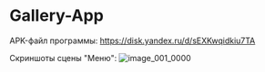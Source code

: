 # Gallery-App
APK-файл программы: https://disk.yandex.ru/d/sEXKwqidkiu7TA

Скриншоты сцены "Меню":
![image_001_0000](https://github.com/GoldMan240/Gallery-App/assets/57544519/345c9256-d503-437c-9d09-6880bad5a2fd)
